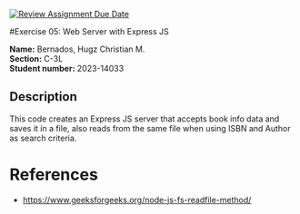 [![Review Assignment Due Date](https://classroom.github.com/assets/deadline-readme-button-22041afd0340ce965d47ae6ef1cefeee28c7c493a6346c4f15d667ab976d596c.svg)](https://classroom.github.com/a/PsgfsGaD)

#Exercise 05: Web Server with Express JS

**Name:** Bernados, Hugz Christian M. <br/>
**Section:** C-3L <br/>
**Student number:** 2023-14033 <br/>

## Description
This code creates an Express JS server that accepts book info data and saves it in a file, also reads from the same file when using ISBN and Author as search criteria.


# References
- https://www.geeksforgeeks.org/node-js-fs-readfile-method/